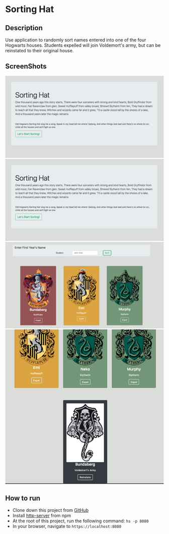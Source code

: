 # Sorting Hat

## Description

Use application to randomly sort names entered into one of the four Hogwarts houses. Students expelled will join Voldemort's army, but can be reinstated to their original house. 

## ScreenShots
![sorint hat on load](https://raw.githubusercontent.com/aclai4067/sortingHat/master/screenshots/sorting-hat-load.png)
![sorint hat name entry form](https://raw.githubusercontent.com/aclai4067/sortingHat/master/screenshots/sorting-hat-load.png)
![sorting hat after submissions](https://raw.githubusercontent.com/aclai4067/sortingHat/master/screenshots/sorting-hat-sort.png)
![sorting hat expelled students](https://raw.githubusercontent.com/aclai4067/sortingHat/master/screenshots/sorting-hat-expel.png)

## How to run
* Clone down this project from [GitHub](https://github.com/aclai4067/sortingHat)
* Install [http-server](https://npmjs.com/package/http-server) from npm
* At the root of this project, run the following command: `hs -p 8080`
* In your browser, navigate to `https://localhost:8080`